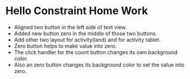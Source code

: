 # Hello Constraint Home Work
- Aligned two button in the left side of text view.
- Added new button zero in the middle of those two buttons.
- Add other two layout for activity(land) and for activity tablet.
- Zero button helps to make value into zero.
- The click handler for the count button changes its own background color.
- Also an zero button changes its background color to set the value into zero.
